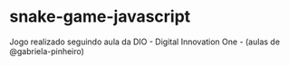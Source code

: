 # snake-game-javascript

Jogo realizado seguindo aula da DIO - Digital Innovation One - (aulas de @gabriela-pinheiro)
